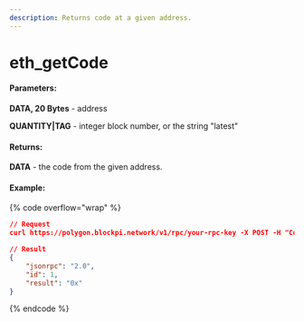 ```yaml
---
description: Returns code at a given address.
---
```


# eth\_getCode

#### **Parameters:**

**DATA, 20 Bytes** - address

**QUANTITY|TAG** - integer block number, or the string "latest"

#### **Returns:**

**DATA** - the code from the given address.

#### Example:

{% code overflow="wrap" %}
```json
// Request
curl https://polygon.blockpi.network/v1/rpc/your-rpc-key -X POST -H "Content-Type: application/json" --data '{"jsonrpc":"2.0","method":"eth_getCode","params":["0xa94f5374fce5edbc8e2a8697c15331677e6ebf0b", "0x2"],"id":1}'

// Result
{
    "jsonrpc": "2.0",
    "id": 1,
    "result": "0x"
}
```
{% endcode %}
